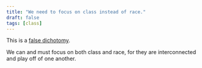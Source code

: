 ```yaml
---
title: "We need to focus on class instead of race."
draft: false
tags: [class]
---
```


This is a [false dichotomy](https://en.m.wikipedia.org/wiki/False_dilemma).  
  
We can and must focus on both class and race, for they are interconnected and play off of one another.

